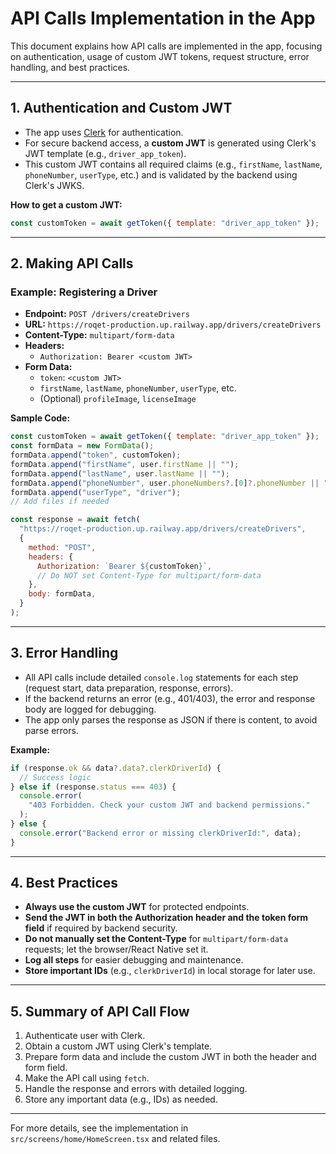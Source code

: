# API Calls Implementation in the App

This document explains how API calls are implemented in the app, focusing on authentication, usage of custom JWT tokens, request structure, error handling, and best practices.

---

## 1. **Authentication and Custom JWT**

- The app uses [Clerk](https://clerk.dev/) for authentication.
- For secure backend access, a **custom JWT** is generated using Clerk's JWT template (e.g., `driver_app_token`).
- This custom JWT contains all required claims (e.g., `firstName`, `lastName`, `phoneNumber`, `userType`, etc.) and is validated by the backend using Clerk's JWKS.

**How to get a custom JWT:**

```js
const customToken = await getToken({ template: "driver_app_token" });
```

---

## 2. **Making API Calls**

### Example: Registering a Driver

- **Endpoint:** `POST /drivers/createDrivers`
- **URL:** `https://roqet-production.up.railway.app/drivers/createDrivers`
- **Content-Type:** `multipart/form-data`
- **Headers:**
  - `Authorization: Bearer <custom JWT>`
- **Form Data:**
  - `token`: `<custom JWT>`
  - `firstName`, `lastName`, `phoneNumber`, `userType`, etc.
  - (Optional) `profileImage`, `licenseImage`

**Sample Code:**

```js
const customToken = await getToken({ template: "driver_app_token" });
const formData = new FormData();
formData.append("token", customToken);
formData.append("firstName", user.firstName || "");
formData.append("lastName", user.lastName || "");
formData.append("phoneNumber", user.phoneNumbers?.[0]?.phoneNumber || "");
formData.append("userType", "driver");
// Add files if needed

const response = await fetch(
  "https://roqet-production.up.railway.app/drivers/createDrivers",
  {
    method: "POST",
    headers: {
      Authorization: `Bearer ${customToken}`,
      // Do NOT set Content-Type for multipart/form-data
    },
    body: formData,
  }
);
```

---

## 3. **Error Handling**

- All API calls include detailed `console.log` statements for each step (request start, data preparation, response, errors).
- If the backend returns an error (e.g., 401/403), the error and response body are logged for debugging.
- The app only parses the response as JSON if there is content, to avoid parse errors.

**Example:**

```js
if (response.ok && data?.data?.clerkDriverId) {
  // Success logic
} else if (response.status === 403) {
  console.error(
    "403 Forbidden. Check your custom JWT and backend permissions."
  );
} else {
  console.error("Backend error or missing clerkDriverId:", data);
}
```

---

## 4. **Best Practices**

- **Always use the custom JWT** for protected endpoints.
- **Send the JWT in both the Authorization header and the token form field** if required by backend security.
- **Do not manually set the Content-Type** for `multipart/form-data` requests; let the browser/React Native set it.
- **Log all steps** for easier debugging and maintenance.
- **Store important IDs** (e.g., `clerkDriverId`) in local storage for later use.

---

## 5. **Summary of API Call Flow**

1. Authenticate user with Clerk.
2. Obtain a custom JWT using Clerk's template.
3. Prepare form data and include the custom JWT in both the header and form field.
4. Make the API call using `fetch`.
5. Handle the response and errors with detailed logging.
6. Store any important data (e.g., IDs) as needed.

---

For more details, see the implementation in `src/screens/home/HomeScreen.tsx` and related files.

